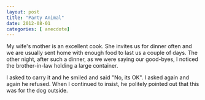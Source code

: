 ```yaml
---
layout: post
title: "Party Animal"
date: 2012-08-01
categories: [ anecdote]
---
```

My wife's mother is an excellent cook. She invites us for dinner often and we are usually sent home with enough food to last us a couple of days. The other night, after such a dinner, as we were saying our good-byes, I noticed the brother-in-law holding a large container. 

I asked to carry it and he smiled and said "No, its OK". I asked again and again he refused. When I continued to insist, he politely pointed out that this was for the dog outside.

